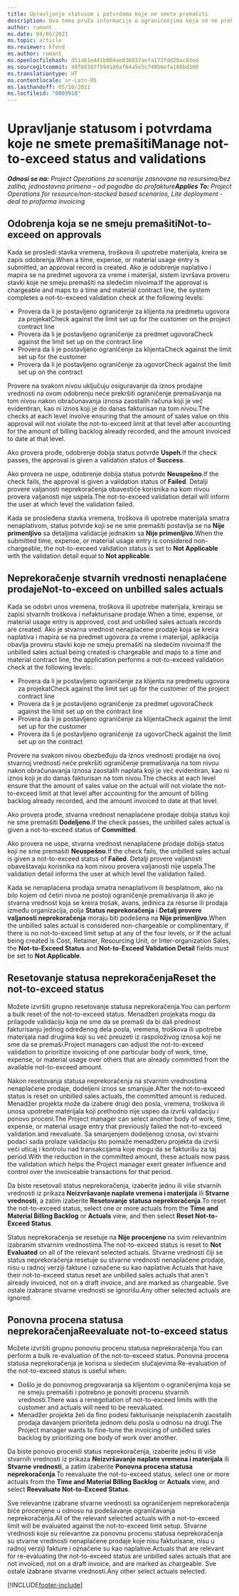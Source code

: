 ```yaml
---
title: Upravljanje statusom i potvrdama koje ne smete premašiti
description: Ova tema pruža informacije o ograničenjima koja se ne prekoračuju u usluzi Project Operations.
author: rumant
ms.date: 04/05/2021
ms.topic: article
ms.reviewer: kfend
ms.author: rumant
ms.openlocfilehash: d51a61e441b004ae836037aefa172fdd20ac83ed
ms.sourcegitcommit: 40f68387f594180af64a5e5c748b6efa188bd300
ms.translationtype: HT
ms.contentlocale: sr-Latn-RS
ms.lasthandoff: 05/10/2021
ms.locfileid: "6003918"
---
```

# <a name="manage-not-to-exceed-status-and-validations"></a><span data-ttu-id="47ac4-103">Upravljanje statusom i potvrdama koje ne smete premašiti</span><span class="sxs-lookup"><span data-stu-id="47ac4-103">Manage not-to-exceed status and validations</span></span> 

<span data-ttu-id="47ac4-104">_**Odnosi se na:** Project Operations za scenarije zasnovane na resursima/bez zaliha, jednostavna primena – od pogodbe do profakture_</span><span class="sxs-lookup"><span data-stu-id="47ac4-104">_**Applies To:** Project Operations for resource/non-stocked based scenarios, Lite deployment - deal to proforma invoicing_</span></span>

## <a name="not-to-exceed-on-approvals"></a><span data-ttu-id="47ac4-105">Odobrenja koja se ne smeju premašiti</span><span class="sxs-lookup"><span data-stu-id="47ac4-105">Not-to-exceed on approvals</span></span>

<span data-ttu-id="47ac4-106">Kada se prosledi stavka vremena, troškova ili upotrebe materijala, kreira se zapis odobrenja.</span><span class="sxs-lookup"><span data-stu-id="47ac4-106">When a time, expense, or material usage entry is submitted, an approval record is created.</span></span> <span data-ttu-id="47ac4-107">Ako je odobrenje naplativo i mapira se na predmet ugovora za vreme i materijal, sistem izvršava proveru stavki koje ne smeju premašiti na sledećim nivoima:</span><span class="sxs-lookup"><span data-stu-id="47ac4-107">If the approval is chargeable and maps to a time and material contract line, the system completes a not-to-exceed validation check at the following levels:</span></span>

  - <span data-ttu-id="47ac4-108">Provera da li je postavljeno ograničenje za klijenta na predmetu ugovora za projekat</span><span class="sxs-lookup"><span data-stu-id="47ac4-108">Check against the limit set up for the customer on the project contract line</span></span>
  - <span data-ttu-id="47ac4-109">Provera da li je postavljeno ograničenje za predmet ugovora</span><span class="sxs-lookup"><span data-stu-id="47ac4-109">Check against the limit set up on the contract line</span></span>
  - <span data-ttu-id="47ac4-110">Provera da li je postavljeno ograničenje za klijenta</span><span class="sxs-lookup"><span data-stu-id="47ac4-110">Check against the limit set up for the customer</span></span>
  - <span data-ttu-id="47ac4-111">Provera da li je postavljeno ograničenje za ugovor</span><span class="sxs-lookup"><span data-stu-id="47ac4-111">Check against the limit set up on the contract</span></span>

<span data-ttu-id="47ac4-112">Provere na svakom nivou uključuju osiguravanje da iznos prodajne vrednosti na ovom odobrenju neće prekršiti ograničenje premašivanja na tom nivou nakon obračunavanja iznosa zaostalih računa koji je već evidentiran, kao ni iznos koji je do danas fakturisan na tom nivou.</span><span class="sxs-lookup"><span data-stu-id="47ac4-112">The checks at each level involve ensuring that the amount of sales value on this approval will not violate the not-to-exceed limit at that level after accounting for the amount of billing backlog already recorded, and the amount invoiced to date at that level.</span></span>

<span data-ttu-id="47ac4-113">Ako provera prođe, odobrenje dobija status potvrde **Uspeh**.</span><span class="sxs-lookup"><span data-stu-id="47ac4-113">If the check passes, the approval is given a validation status of **Success**.</span></span>

<span data-ttu-id="47ac4-114">Ako provera ne uspe, odobrenje dobija status potvrde **Neuspešno**.</span><span class="sxs-lookup"><span data-stu-id="47ac4-114">If the check fails, the approval is given a validation status of **Failed**.</span></span> <span data-ttu-id="47ac4-115">Detalji provere valjanosti neprekoračenja obavestiće korisnika na kom nivou provera valjanosti nije uspela.</span><span class="sxs-lookup"><span data-stu-id="47ac4-115">The not-to-exceed validation detail will inform the user at which level the validation failed.</span></span>

<span data-ttu-id="47ac4-116">Kada se prosleđena stavka vremena, troškova ili upotrebe materijala smatra nenaplativom, status potvrde koji se ne sme premašiti postavlja se na **Nije primenljivo** sa detaljima validacije jednakim sa **Nije primenljivo**.</span><span class="sxs-lookup"><span data-stu-id="47ac4-116">When the submitted time, expense, or material usage entry is considered non-chargeable, the not-to-exceed validation status is set to **Not Applicable** with the validation detail equal to **Not applicable**.</span></span>

## <a name="not-to-exceed-on-unbilled-sales-actuals"></a><span data-ttu-id="47ac4-117">Neprekoračenje stvarnih vrednosti nenaplaćene prodaje</span><span class="sxs-lookup"><span data-stu-id="47ac4-117">Not-to-exceed on unbilled sales actuals</span></span>

<span data-ttu-id="47ac4-118">Kada se odobri unos vremena, troškova ili upotrebe materijala, kreiraju se zapisi stvarnih troškova i nefakturisane prodaje.</span><span class="sxs-lookup"><span data-stu-id="47ac4-118">When a time, expense, or material usage entry is approved, cost and unbilled sales actuals records are created.</span></span> <span data-ttu-id="47ac4-119">Ako je stvarna vrednost nenaplaćene prodaje koja se kreira naplativa i mapira se na predmet ugovora za vreme i materijal, aplikacija obavlja proveru stavki koje ne smeju premašiti na sledećim nivoima:</span><span class="sxs-lookup"><span data-stu-id="47ac4-119">If the unbilled sales actual being created is chargeable and maps to a time and material contract line, the application performs a not-to-exceed validation check at the following levels:</span></span>

  - <span data-ttu-id="47ac4-120">Provera da li je postavljeno ograničenje za klijenta na predmetu ugovora za projekat</span><span class="sxs-lookup"><span data-stu-id="47ac4-120">Check against the limit set up for the customer of the project contract line</span></span>
  - <span data-ttu-id="47ac4-121">Provera da li je postavljeno ograničenje za predmet ugovora</span><span class="sxs-lookup"><span data-stu-id="47ac4-121">Check against the limit set up on the contract line</span></span>
  - <span data-ttu-id="47ac4-122">Provera da li je postavljeno ograničenje za klijenta</span><span class="sxs-lookup"><span data-stu-id="47ac4-122">Check against the limit set up for the customer</span></span>
  - <span data-ttu-id="47ac4-123">Provera da li je postavljeno ograničenje za ugovor</span><span class="sxs-lookup"><span data-stu-id="47ac4-123">Check against the limit set up on the contract</span></span>

<span data-ttu-id="47ac4-124">Provere na svakom nivou obezbeđuju da iznos vrednosti prodaje na ovoj stvarnoj vrednosti neće prekršiti ograničenje premašivanja na tom nivou nakon obračunavanja iznosa zaostalih naplata koji je već evidentiran, kao ni iznos koji je do danas fakturisan na tom nivou.</span><span class="sxs-lookup"><span data-stu-id="47ac4-124">The checks at each level ensure that the amount of sales value on the actual will not violate the not-to-exceed limit at that level after accounting for the amount of billing backlog already recorded, and the amount invoiced to date at that level.</span></span>

<span data-ttu-id="47ac4-125">Ako provera prođe, stvarna vrednost nenaplaćene prodaje dobija status koji ne sme premašiti **Dodeljeno**.</span><span class="sxs-lookup"><span data-stu-id="47ac4-125">If the check passes, the unbilled sales actual is given a not-to-exceed status of **Committed**.</span></span>

<span data-ttu-id="47ac4-126">Ako provera ne uspe, stvarna vrednost nenaplaćene prodaje dobija status koji ne sme premašiti **Neuspešno**.</span><span class="sxs-lookup"><span data-stu-id="47ac4-126">If the check fails, the unbilled sales actual is given a not-to-exceed status of **Failed**.</span></span> <span data-ttu-id="47ac4-127">Detalji provere valjanosti obaveštavaju korisnika na kom nivou provera valjanosti nije uspela.</span><span class="sxs-lookup"><span data-stu-id="47ac4-127">The validation detail informs the user at which level the validation failed.</span></span>

<span data-ttu-id="47ac4-128">Kada se nenaplaćena prodaja smatra nenaplativom ili besplatnom, ako na bilo kojem od četiri nivoa ne postoji ograničenje premašivanja ili ako je stvarna vrednost koja se kreira trošak, avans, jedinica za resurse ili prodaja između organizacija, polja **Status neprekoračenja** i **Detalj provere valjanosti neprekoračenja** moraju biti podešena na **Nije primenljivo**.</span><span class="sxs-lookup"><span data-stu-id="47ac4-128">When the unbilled sales actual is considered non-chargeable or complimentary, if there is no not-to-exceed limit setup at any of the four levels, or if the actual being created is Cost, Retainer, Resourcing Unit, or Inter-organization Sales, the **Not-to-Exceed Status** and **Not-to-Exceed Validation Detail** fields must be set to **Not Applicable**.</span></span>

## <a name="reset-the-not-to-exceed-status"></a><span data-ttu-id="47ac4-129">Resetovanje statusa neprekoračenja</span><span class="sxs-lookup"><span data-stu-id="47ac4-129">Reset the not-to-exceed status</span></span>

<span data-ttu-id="47ac4-130">Možete izvršiti grupno resetovanje statusa neprekoračenja.</span><span class="sxs-lookup"><span data-stu-id="47ac4-130">You can perform a bulk reset of the not-to-exceed status.</span></span> <span data-ttu-id="47ac4-131">Menadžeri projekata mogu da prilagode validaciju koja ne sme da se premaši da bi dali prednost fakturisanju jednog određenog dela posla, vremena, troškova ili upotrebe materijala nad drugima koji su već preuzeti iz raspoloživog iznosa koji ne sme da se premaši.</span><span class="sxs-lookup"><span data-stu-id="47ac4-131">Project managers can adjust the not-to-exceed validation to prioritize invoicing of one particular body of work, time, expense, or material usage over others that are already committed from the available not-to-exceed amount.</span></span>

<span data-ttu-id="47ac4-132">Nakon resetovanja statusa neprekoračenja na stvarnim vrednostima nenaplaćene prodaje, dodeljeni iznos se smanjuje.</span><span class="sxs-lookup"><span data-stu-id="47ac4-132">After the not-to-exceed status is reset on unbilled sales actuals, the committed amount is reduced.</span></span> <span data-ttu-id="47ac4-133">Menadžer projekta može da izabere drugi deo posla, vremena, troškova ili unosa upotrebe materijala koji prethodno nije uspeo da izvrši validaciju i ponovo proceni.</span><span class="sxs-lookup"><span data-stu-id="47ac4-133">The Project manager can select another body of work, time, expense, or material usage entry that previously failed the not-to-exceed validation and reevaluate.</span></span> <span data-ttu-id="47ac4-134">Sa smanjenjem dodeljenog iznosa, ovi stvarni podaci sada prolaze validaciju što pomaže menadžeru projekta da izvrši veći uticaj i kontrolu nad transakcijama koje mogu da se fakturišu za taj period.</span><span class="sxs-lookup"><span data-stu-id="47ac4-134">With the reduction in the committed amount, these actuals now pass the validation which helps the Project manager exert greater influence and control over the invoiceable transactions for that period.</span></span>

<span data-ttu-id="47ac4-135">Da biste resetovali status neprekoračenja, izaberite jednu ili više stvarnih vrednosti iz prikaza **Neizvršavanje naplate vremena i materijala** ili **Stvarne vrednosti**, a zatim izaberite **Resetovanje statusa neprekoračenja**.</span><span class="sxs-lookup"><span data-stu-id="47ac4-135">To reset the not-to-exceed status, select one or more actuals from the **Time and Material Billing Backlog** or **Actuals** view, and then select **Reset Not-to-Exceed Status**.</span></span>

<span data-ttu-id="47ac4-136">Status neprekoračenja se resetuje na **Nije procenjeno** na svim relevantnim izabranim stvarnim vrednostima.</span><span class="sxs-lookup"><span data-stu-id="47ac4-136">The not-to-exceed status is reset to **Not Evaluated** on all of the relevant selected actuals.</span></span> <span data-ttu-id="47ac4-137">Stvarne vrednosti čiji se status neprekoračenja resetuje su stvarne vrednosti nenaplaćene prodaje, nisu u radnoj verziji fakture i označene su kao naplative.</span><span class="sxs-lookup"><span data-stu-id="47ac4-137">Actuals that have their not-to-exceed status reset are unbilled sales actuals that aren't already invoiced, not on a draft invoice, and are marked as chargeable.</span></span> <span data-ttu-id="47ac4-138">Sve ostale izabrane stvarne vrednosti se ignorišu.</span><span class="sxs-lookup"><span data-stu-id="47ac4-138">Any other selected actuals are ignored.</span></span>

## <a name="reevaluate-not-to-exceed-status"></a><span data-ttu-id="47ac4-139">Ponovna procena statusa neprekoračenja</span><span class="sxs-lookup"><span data-stu-id="47ac4-139">Reevaluate not-to-exceed status</span></span>

<span data-ttu-id="47ac4-140">Možete izvršiti grupnu ponovnu procenu statusa neprekoračenja.</span><span class="sxs-lookup"><span data-stu-id="47ac4-140">You can perform a bulk re-evaluation of the not-to-exceed status.</span></span> <span data-ttu-id="47ac4-141">Ponovna procena statusa neprekoračenja je korisna u sledećim slučajevima:</span><span class="sxs-lookup"><span data-stu-id="47ac4-141">Re-evaluation of the not-to-exceed status is useful when:</span></span>

  - <span data-ttu-id="47ac4-142">Došlo je do ponovnog pregovaranja sa klijentom o ograničenjima koja se ne smeju premašiti i potrebno je ponoviti procenu stvarnih vrednosti.</span><span class="sxs-lookup"><span data-stu-id="47ac4-142">There was a renegotiation of not-to-exceed limits with the customer and actuals will need to be reevaluated.</span></span>
  - <span data-ttu-id="47ac4-143">Menadžer projekta želi da fino podesi fakturisanje neisplaćenih zaostalih prodaja davanjem prioriteta jednom delu posla u odnosu na drugi.</span><span class="sxs-lookup"><span data-stu-id="47ac4-143">The Project manager wants to fine-tune the invoicing of unbilled sales backlog by prioritizing one body of work over another.</span></span>

<span data-ttu-id="47ac4-144">Da biste ponovo procenili status neprekoračenja, izaberite jednu ili više stvarnih vrednosti iz prikaza **Neizvršavanje naplate vremena i materijala** ili **Stvarne vrednosti**, a zatim izaberite **Ponovna procena statusa neprekoračenja**.</span><span class="sxs-lookup"><span data-stu-id="47ac4-144">To reevaluate the not-to-exceed status, select one or more actuals from the **Time and Material Billing Backlog** or **Actuals** view, and select **Reevaluate Not-to-Exceed Status**.</span></span>

<span data-ttu-id="47ac4-145">Sve relevantne izabrane stvarne vrednosti sa ograničenjem neprekoračenja biće procenjene u odnosu na podešavanje ograničavanja neprekoračenja.</span><span class="sxs-lookup"><span data-stu-id="47ac4-145">All of the relevant selected actuals with a not-to-exceed limit will be evaluated against the not-to-exceed limit setup.</span></span> <span data-ttu-id="47ac4-146">Stvarne vrednosti koje su relevantne za ponovnu procenu statusa neprekoračenja su stvarne vrednosti nenaplaćene prodaje koje nisu fakturisane, nisu u radnoj verziji fakture i označene su kao naplative.</span><span class="sxs-lookup"><span data-stu-id="47ac4-146">Actuals that are relevant for re-evaluating the not-to-exceed status are unbilled sales actuals that are not invoiced, not on a draft invoice, and are marked as chargeable.</span></span> <span data-ttu-id="47ac4-147">Sve ostale izabrane stvarne vrednosti.</span><span class="sxs-lookup"><span data-stu-id="47ac4-147">Any other select actuals selected.</span></span>


[!INCLUDE[footer-include](../../includes/footer-banner.md)]
